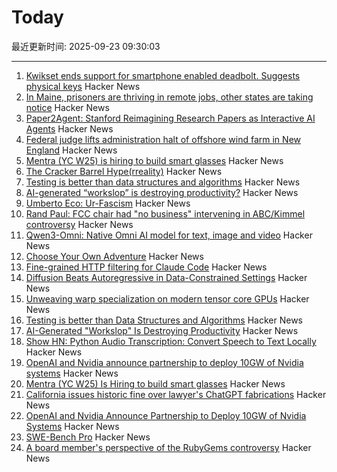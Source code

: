 # Today

最近更新时间: 2025-09-23 09:30:03

--- 
1. [Kwikset ends support for smartphone enabled deadbolt. Suggests physical keys](https://www.kwikset.com/support/answers/what-does-the-kevo-app-shutdown-mean-to-my-kevo-door-lock) Hacker News
2. [In Maine, prisoners are thriving in remote jobs, other states are taking notice](https://www.mainepublic.org/2025-08-29/in-maine-prisoners-are-thriving-in-remote-jobs-and-other-states-are-taking-notice) Hacker News
3. [Paper2Agent: Stanford Reimagining Research Papers as Interactive AI Agents](https://arxiv.org/abs/2509.06917) Hacker News
4. [Federal judge lifts administration halt of offshore wind farm in New England](https://apnews.com/article/trump-renewable-energy-offshore-wind-revolution-wind-f1cbe85a829e3d5e5496f834bcb617d1) Hacker News
5. [Mentra (YC W25) is hiring to build smart glasses](https://news.ycombinator.com/item?id=45336282) Hacker News
6. [The Cracker Barrel Hype(rreality)](https://www.unpopularfront.news/p/the-cracker-barrel-hyperreality) Hacker News
7. [Testing is better than data structures and algorithms](https://nedbatchelder.com/blog/202509/testing_is_better_than_dsa.html) Hacker News
8. [AI-generated “workslop” is destroying productivity?](https://hbr.org/2025/09/ai-generated-workslop-is-destroying-productivity) Hacker News
9. [Umberto Eco: Ur-Fascism](https://bobmschwartz.com/2017/12/28/umberto-eco-ur-fascism/) Hacker News
10. [Rand Paul: FCC chair had "no business" intervening in ABC/Kimmel controversy](https://arstechnica.com/tech-policy/2025/09/rand-paul-fcc-chair-had-no-business-intervening-in-abc-kimmel-controversy/) Hacker News
11. [Qwen3-Omni: Native Omni AI model for text, image and video](https://github.com/QwenLM/Qwen3-Omni) Hacker News
12. [Choose Your Own Adventure](https://www.filfre.net/2025/09/choose-your-own-adventure/) Hacker News
13. [Fine-grained HTTP filtering for Claude Code](https://ammar.io/blog/httpjail) Hacker News
14. [Diffusion Beats Autoregressive in Data-Constrained Settings](https://blog.ml.cmu.edu/2025/09/22/diffusion-beats-autoregressive-in-data-constrained-settings/) Hacker News
15. [Unweaving warp specialization on modern tensor core GPUs](https://rohany.github.io/blog/warp-specialization/) Hacker News
16. [Testing is better than Data Structures and Algorithms](https://nedbatchelder.com/blog/202509/testing_is_better_than_dsa.html) Hacker News
17. [AI-Generated "Workslop" Is Destroying Productivity](https://hbr.org/2025/09/ai-generated-workslop-is-destroying-productivity) Hacker News
18. [Show HN: Python Audio Transcription: Convert Speech to Text Locally](https://www.pavlinbg.com/posts/python-speech-to-text-guide) Hacker News
19. [OpenAI and Nvidia announce partnership to deploy 10GW of Nvidia systems](https://openai.com/index/openai-nvidia-systems-partnership/) Hacker News
20. [Mentra (YC W25) Is Hiring to build smart glasses](https://news.ycombinator.com/item?id=45336282) Hacker News
21. [California issues historic fine over lawyer's ChatGPT fabrications](https://calmatters.org/economy/technology/2025/09/chatgpt-lawyer-fine-ai-regulation/) Hacker News
22. [OpenAI and Nvidia Announce Partnership to Deploy 10GW of Nvidia Systems](https://openai.com/index/openai-nvidia-systems-partnership/) Hacker News
23. [SWE-Bench Pro](https://github.com/scaleapi/SWE-bench_Pro-os) Hacker News
24. [A board member's perspective of the RubyGems controversy](https://apiguy.substack.com/p/a-board-members-perspective-of-the) Hacker News
